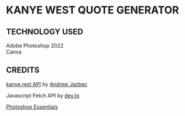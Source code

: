 # KANYE WEST QUOTE GENERATOR

## TECHNOLOGY USED
Adobe Photoshop 2022  
Canva

## CREDITS
[kanye.rest API](https://github.com/ajzbc/kanye.rest) by [Andrew Jazbec](https://github.com/ajzbc)  

Javascript Fetch API by [dev.to](https://dev.to/asaoluelijah/understanding-fetch-2-building-a-random-quote-generator-app-25nj)

[Photoshop Essentials](https://www.photoshopessentials.com/photo-effects/transparent-text-area/)